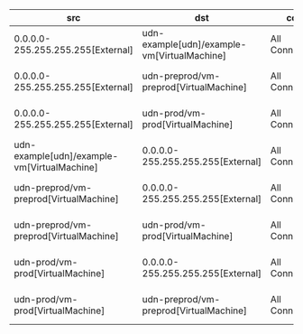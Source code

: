| src | dst | conn | network | 
|-----|-----|------|------|
| 0.0.0.0-255.255.255.255[External] | udn-example[udn]/example-vm[VirtualMachine] | All Connections | udn-example | 
| 0.0.0.0-255.255.255.255[External] | udn-preprod/vm-preprod[VirtualMachine] | All Connections | cluster-udn-prod | 
| 0.0.0.0-255.255.255.255[External] | udn-prod/vm-prod[VirtualMachine] | All Connections | cluster-udn-prod | 
| udn-example[udn]/example-vm[VirtualMachine] | 0.0.0.0-255.255.255.255[External] | All Connections | udn-example | 
| udn-preprod/vm-preprod[VirtualMachine] | 0.0.0.0-255.255.255.255[External] | All Connections | cluster-udn-prod | 
| udn-preprod/vm-preprod[VirtualMachine] | udn-prod/vm-prod[VirtualMachine] | All Connections | cluster-udn-prod | 
| udn-prod/vm-prod[VirtualMachine] | 0.0.0.0-255.255.255.255[External] | All Connections | cluster-udn-prod | 
| udn-prod/vm-prod[VirtualMachine] | udn-preprod/vm-preprod[VirtualMachine] | All Connections | cluster-udn-prod | 
